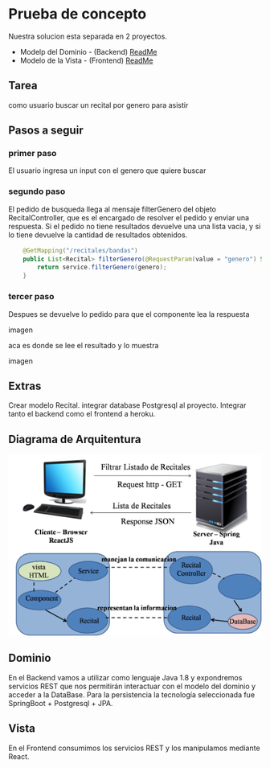 # Prueba de concepto

Nuestra solucion esta separada en 2 proyectos.
+ Modelp del Dominio - (Backend)  [ReadMe](https://github.com/fuser1988/circuitoDelUnder-Backend/blob/master/README.md)
+ Modelo de la Vista - (Frontend) [ReadMe](https://github.com/fuser1988/circuitoDelUnder-Frontend/blob/master/README.md)

## Tarea

como usuario buscar un recital por genero para asistir

## Pasos a seguir

### primer paso 

El usuario ingresa un input con el genero que quiere buscar

### segundo paso

El pedido de busqueda llega al mensaje filterGenero del objeto RecitalController, que es el encargado de resolver el pedido y enviar una respuesta. Si el pedido no tiene resultados devuelve una una lista vacia, y si lo tiene devuelve la cantidad de resultados obtenidos.

````java
	@GetMapping("/recitales/bandas")
	public List<Recital> filterGenero(@RequestParam(value = "genero") String genero) {
		return service.filterGenero(genero);
	}
````

### tercer paso

Despues se devuelve lo pedido para que el componente lea la respuesta

imagen

aca es donde se lee el resultado y lo muestra 

imagen

## Extras

 Crear modelo Recital. integrar database Postgresql al proyecto. Integrar tanto el backend como el frontend a heroku.

## Diagrama de Arquitentura

![imagen](diagrama-de-arquitectura.png)

## Dominio
En el Backend vamos a utilizar como lenguaje Java 1.8 y expondremos servicios REST que nos permitirán interactuar con el modelo del dominio y acceder a la DataBase.
Para la persistencia la tecnología seleccionada fue SpringBoot + Postgresql + JPA.

## Vista
En el Frontend consumimos los servicios REST y los manipulamos mediante React.